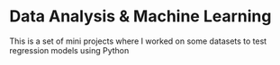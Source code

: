 # Data Analysis & Machine Learning #

 This is a set of mini projects where I worked on some datasets to test regression models using Python